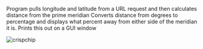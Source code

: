Program pulls longitude and latitude from a URL request and then calculates distance from the prime meridian
Converts distance from degrees to percentage and displays what percent away from either side of the meridian it is.
Prints this out on a GUI window 

![crispchip](https://user-images.githubusercontent.com/10161078/141214817-f7e38227-402d-4c80-9ad9-0186b2a042a4.PNG)

